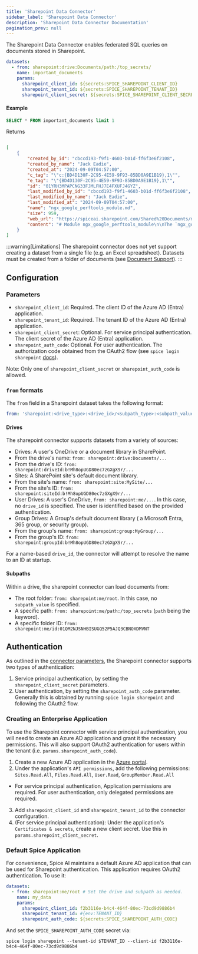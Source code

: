 ```yaml
---
title: 'Sharepoint Data Connector'
sidebar_label: 'Sharepoint Data Connector'
description: 'Sharepoint Data Connector Documentation'
pagination_prev: null
---
```


The Sharepoint Data Connector enables federated SQL queries on documents stored in Sharepoint.

```yaml
datasets:
  - from: sharepoint:drive:Documents/path:/top_secrets/
    name: important_documents
    params:
      sharepoint_client_id: ${secrets:SPICE_SHAREPOINT_CLIENT_ID}
      sharepoint_tenant_id: ${secrets:SPICE_SHAREPOINT_TENANT_ID}
      sharepoint_client_secret: ${secrets:SPICE_SHAREPOINT_CLIENT_SECRET}
```
#### Example
```sql
SELECT * FROM important_documents limit 1
```
Returns
```json

[
    {
        "created_by_id": "cbccd193-f9f1-4603-b01d-ff6f3e6f2108",
        "created_by_name": "Jack Eadie",
        "created_at": "2024-09-09T04:57:00",
        "c_tag": "\"c:{BD4D130F-2C95-4E59-9F93-85BD0A9E1B19},1\"",
        "e_tag": "\"{BD4D130F-2C95-4E59-9F93-85BD0A9E1B19},1\"",
        "id": "01YRH3MPAPCNG33FJMLFHJ7E4FXUFJ4GYZ",
        "last_modified_by_id": "cbccd193-f9f1-4603-b01d-ff6f3e6f2108",
        "last_modified_by_name": "Jack Eadie",
        "last_modified_at": "2024-09-09T04:57:00",
        "name": "ngx_google_perftools_module.md",
        "size": 959,
        "web_url": "https://spiceai.sharepoint.com/Shared%20Documents/md/ngx_google_perftools_module.md",
        "content": "# Module ngx_google_perftools_module\n\nThe `ngx_google_perftools_module` module (0.6.29) enables profiling of nginx worker processes using [Google Performance Tools](https://github.com/gperftools/gperftools). The module is intended for nginx developers.\n\nThis module is not built by default, it should be enabled with the `--with-google_perftools_module` configuration parameter.\n\n> **Note:** This module requires the [gperftools](https://github.com/gperftools/gperftools) library.\n\n## Example Configuration\n\n```nginx\ngoogle_perftools_profiles /path/to/profile;\n```\n\nProfiles will be stored as `/path/to/profile.<worker_pid>`.\n\n## Directives\n\n### google_perftools_profiles\n\n- **Syntax:** `google_perftools_profiles file;`\n- **Default:** —\n- **Context:** `main`\n\nSets a file name that keeps profiling information of nginx worker process. The ID of the worker process is always a part of the file name and is appended to the end of the file name, after a dot.\n"
    }
]
```


:::warning[Limitations]
The sharepoint connector does not yet support creating a dataset from a single file (e.g. an Excel spreadsheet). Datasets must be created from a folder of documents (see [Document Support](/components/data-connectors/index.md#document-support)).
:::


## Configuration
### Parameters

- `sharepoint_client_id`: Required. The client ID of the Azure AD (Entra) application.
- `sharepoint_tenant_id`: Required. The tenant ID of the Azure AD (Entra) application.
- `sharepoint_client_secret`: Optional. For service principal authentication. The client secret of the Azure AD (Entra) application.
- `sharepoint_auth_code`: Optional. For user authentication. The authorization code obtained from the OAuth2 flow (see `spice login sharepoint` [docs](/cli/reference/login)).

Note: Only one of `sharepoint_client_secret` or `sharepoint_auth_code` is allowed.

### `from` formats

The `from` field in a Sharepoint dataset takes the following format:
```yaml
from: 'sharepoint:<drive_type>:<drive_id>/<subpath_type>:<subpath_value>'
```

#### Drives

The sharepoint connector supports datasets from a variety of sources:
 - Drives: A user's OneDrive or a document library in SharePoint.
  - From the drive's name: `from: sharepoint:drive:Documents/...`
  - From the drive's ID: `from: sharepoint:driveId:b!Mh8opUGD80ec7zGXgX9r/...`
 - Sites: A SharePoint site's default document library.
  - From the site's name: `from: sharepoint:site:MySite/...`
  - From the site's ID: `from: sharepoint:siteId:b!Mh8opUGD80ec7zGXgX9r/...`
 - User Drives: A user's OneDrive, `from: sharepoint:me/...`. In this case, no `drive_id` is specified. The user is identified based on the provided authentication.
 - Group Drives: A Group's default document library ( a Microsoft Entra, 365 group, or security group).
  - From the group's name: `from: sharepoint:group:MyGroup/...`
  - From the group's ID: `from: sharepoint:groupId:b!Mh8opUGD80ec7zGXgX9r/...`

For a name-based `drive_id`, the connector will attempt to resolve the name to an ID at startup.

#### Subpaths

Within a drive, the sharepoint connector can load documents from:
 - The root folder: `from: sharepoint:me/root`. In this case, no `subpath_value` is specified.
 - A specific path: `from: sharepoint:me/path:/top_secrets` (`path` being the keyword).
 - A specific folder ID: `from: sharepoint:me/id:01QM2NJSNHBISUGQ52P5AJQ3CBNOXDMVNT`

## Authentication
As outlined in the [connector parameters](#parameters), the Sharepoint connector supports two types of authentication:
 1. Service principal authentication, by setting the `sharepoint_client_secret` parameters.
 2. User authentication, by setting the `sharepoint_auth_code` parameter. Generally this is obtained by running `spice login sharepoint` and following the OAuth2 flow.

### Creating an Enterprise Application
To use the Sharepoint connector with service principal authentication, you will need to create an Azure AD application and grant it the necessary permissions. This will also support OAuth2 authentication for users within the tenant (i.e. `params.sharepoint_auth_code`).

1. Create a new Azure AD application in the [Azure portal](https://portal.azure.com/#view/Microsoft_AAD_IAM/ActiveDirectoryMenuBlade/~/Overview).
2. Under the application's `API permissions`, add the following permissions: `Sites.Read.All`, `Files.Read.All`, `User.Read`, `GroupMember.Read.All`
  - For service principal authentication, Application permissions are required. For user authentication, only delegated permissions are required.
3. Add `sharepoint_client_id` and `sharepoint_tenant_id` to the connector configuration.
4. (For service principal authentication): Under the application's `Certificates & secrets`, create a new client secret. Use this in `params.sharepoint_client_secret`.

### Default Spice Application
For convenience, Spice AI maintains a default Azure AD application that can be used for Sharepoint authentication. This application requires OAuth2 authentication. To use it:
```yaml
datasets:
  - from: sharepoint:me/root # Set the drive and subpath as needed.
    name: my_data
    params:
      sharepoint_client_id: f2b3116e-b4c4-464f-80ec-73cd9d9886b4
      sharepoint_tenant_id: #{env:TENANT_ID}
      sharepoint_auth_code: ${secrets:SPICE_SHAREPOINT_AUTH_CODE}
```

And set the `SPICE_SHAREPOINT_AUTH_CODE` secret via:
```shell
spice login sharepoint --tenant-id $TENANT_ID --client-id f2b3116e-b4c4-464f-80ec-73cd9d9886b4
```
